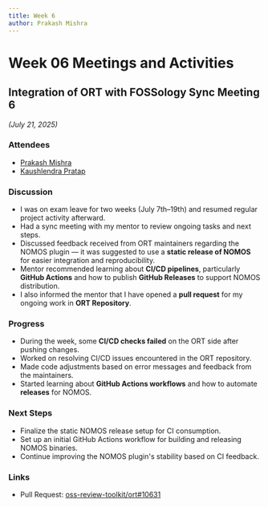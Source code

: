 ```yaml
---
title: Week 6
author: Prakash Mishra
---
```

<!--
SPDX-License-Identifier: CC-BY-SA-4.0

SPDX-FileCopyrightText: 2025 Prakash Mishra <prakashmishra9921@gmail.com>
-->

# Week 06 Meetings and Activities

## Integration of ORT with FOSSology Sync Meeting 6

*(July 21, 2025)*

### Attendees

- [Prakash Mishra](https://github.com/Prakash-Mishra-9ghz)
- [Kaushlendra Pratap](https://github.com/Kaushl2208)

### Discussion

- I was on exam leave for two weeks (July 7th–19th) and resumed regular project activity afterward.
- Had a sync meeting with my mentor to review ongoing tasks and next steps.
- Discussed feedback received from ORT maintainers regarding the NOMOS plugin — it was suggested to use a **static release of NOMOS** for easier integration and reproducibility.
- Mentor recommended learning about **CI/CD pipelines**, particularly **GitHub Actions** and how to publish **GitHub Releases** to support NOMOS distribution.
- I also informed the mentor that I have opened a **pull request** for my ongoing work in **ORT Repository**.

### Progress

- During the week, some **CI/CD checks failed** on the ORT side after pushing changes.
- Worked on resolving CI/CD issues encountered in the ORT repository.
- Made code adjustments based on error messages and feedback from the maintainers.
- Started learning about **GitHub Actions workflows** and how to automate **releases** for NOMOS.

### Next Steps

- Finalize the static NOMOS release setup for CI consumption.
- Set up an initial GitHub Actions workflow for building and releasing NOMOS binaries.
- Continue improving the NOMOS plugin's stability based on CI feedback.

### Links

- Pull Request: [oss-review-toolkit/ort#10631](https://github.com/oss-review-toolkit/ort/pull/10631)
